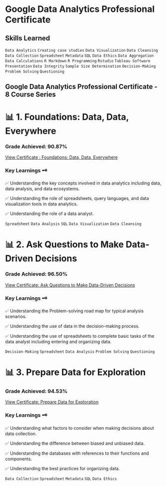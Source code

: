 # Google Data Analytics Professional Certificate
## Skills Learned

`Data Analytics` `Creating case studies` `Data Visualization` `Data Cleansing` `Data Collection` `Spreadsheet` `Metadata` `SQL` `Data Ethics` `Data Aggregation` `Data Calculations` `R Markdown` `R Programming` `Rstudio` `Tableau Software` `Presentation` `Data Integrity` `Sample Size Determination` `Decision-Making` `Problem Solving` `Questioning` 

## Google Data Analytics Professional Certificate - 8 Course Series

# 📊 1. Foundations: Data, Data, Everywhere
### Grade Achieved: 90.87%
[View Certificate : Foundations: Data, Data, Everywhere](https://coursera.org/share/bb1a15e93122196b6b50b2bb7ff95381)

### Key Learnings 🗝️
✅ Understanding the key concepts involved in data analytics including data, data analysis, and data ecosystems.

✅ Understanding the role of spreadsheets, query languages, and data visualization tools in data analytics.

✅ Understanding the role of a data analyst. 

`Spreadsheet` `Data Analysis` `SQL` `Data Visualization` `Data Cleansing` 

# 📊 2. Ask Questions to Make Data-Driven Decisions
### Grade Achieved: 96.50%
[View Certificate: Ask Questions to Make Data-Driven Decisions](https://coursera.org/share/863c45f74872fc910e670d41a035d85f)

### Key Learnings 🗝️
✅ Understanding the Problem-solving road map for typical analysis scenarios. 

✅ Understanding the use of data in the decision-making process.

✅ Understanding the use of spreadsheets to complete basic tasks of the data analyst including entering and organizing data.

`Decision-Making` `Spreadsheet` `Data Analysis` `Problem Solving` `Questioning`

# 📊 3. Prepare Data for Exploration
### Grade Achieved: 94.53%
[View Certificate: Prepare Data for Exploration](https://coursera.org/share/34ae81c5858523837a2c7ee05e2a6aac)

### Key Learnings 🗝️
✅ Understanding what factors to consider when making decisions about data collection.

✅ Understanding the difference between biased and unbiased data.

✅ Understanding the databases with references to their functions and components.

✅ Understanding the best practices for organizing data.

`Data Collection` `Spreadsheet` `Metadata` `SQL` `Data Ethics`



